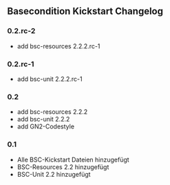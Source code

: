 ## Basecondition Kickstart Changelog

### 0.2.rc-2

* add bsc-resources 2.2.2.rc-1

### 0.2.rc-1

* add bsc-unit 2.2.2.rc-1

### 0.2

* add bsc-resources 2.2.2
* add bsc-unit 2.2.2
* add GN2-Codestyle

### 0.1

* Alle BSC-Kickstart Dateien hinzugefügt
* BSC-Resources 2.2 hinzugefügt
* BSC-Unit 2.2 hinzugefügt